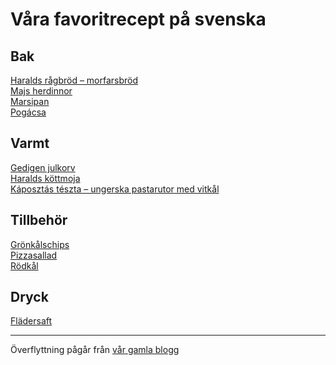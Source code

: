 # Våra favoritrecept på svenska

## Bak
[Haralds rågbröd &ndash; morfarsbröd](recept/Haralds-rågbröd.md)
<br>
[Majs herdinnor](recept/Majs-herdinnor.md)
<br>
[Marsipan](recept/marsipan.md)
<br>
[Pogácsa](recept/pogácsa.md)

## Varmt
[Gedigen julkorv](recept/gedigen-julkorv.md)
<br>
[Haralds köttmoja](recept/Haralds-köttmoja.md)
<br>
[Káposztás tészta &ndash; ungerska pastarutor med vitkål](recept/káposztás-tészta.md)

## Tillbehör
[Grönkålschips](recept/grönkålschips.md)
<br>
[Pizzasallad](recept/pizzasallad.md)
<br>
[Rödkål](recept/rödkål.md)

## Dryck
[Flädersaft](recept/flädersaft.md)

___

Överflyttning pågår från [vår gamla blogg](https://storlind.blogspot.com/2009/07/pizzasallad.html)
